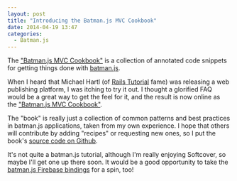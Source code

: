 ```yaml
---
layout: post
title: "Introducing the Batman.js MVC Cookbook"
date: 2014-04-19 13:47
categories:
  - Batman.js
---
```


The ["Batman.js MVC Cookbook"](https://www.softcover.io/read/b5c051f3/batmanjs_mvc_cookbook) is a collection of annotated code snippets for getting things done with [batman.js](http://batmanjs.org).

<!-- more -->

When I heard that Michael Hartl (of [Rails Tutorial](http://railstutorial.com) fame) was releasing a web publishing platform, I was itching to try it out. I thought a glorified FAQ would be a great way to get the feel for it, and the result is now online as the ["Batman.js MVC Cookbook"](https://www.softcover.io/read/b5c051f3/batmanjs_mvc_cookbook).

The "book" is really just a collection of common patterns and best practices in batman.js applications, taken from my own experience. I hope that others will contribute by adding "recipes" or requesting new ones, so I put the book's [source code on Github](https://github.com/rmosolgo/batmanjs-mvc-cookbook).

It's not quite a batman.js tutorial, although I'm really enjoying Softcover, so maybe I'll get one up there soon. It would be a good opportunity to take the [batman.js Firebase bindings](https://github.com/rmosolgo/batfire) for a spin, too!

